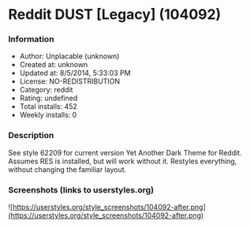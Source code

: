 # Reddit DUST [Legacy] (104092)

### Information
- Author: Unplacable (unknown)
- Created at: unknown
- Updated at: 8/5/2014, 5:33:03 PM
- License: NO-REDISTRIBUTION
- Category: reddit
- Rating: undefined
- Total installs: 452
- Weekly installs: 0


### Description
See style 62209 for current version
Yet Another Dark Theme for Reddit. Assumes RES is installed, but will work without it.
Restyles everything, without changing the familiar layout.


### Screenshots (links to userstyles.org)
![https://userstyles.org/style_screenshots/104092-after.png](https://userstyles.org/style_screenshots/104092-after.png)



